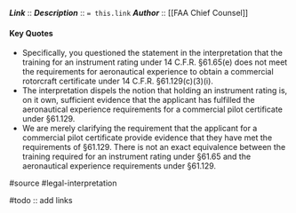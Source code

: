 ***Link***      :: []()
***Description***      :: `= this.link`
***Author*** :: [[FAA Chief Counsel]]

#### Key Quotes
* Specifically, you questioned the statement in the interpretation that the training for an instrument rating under 14 C.F.R. §61.65(e) does not meet the requirements for aeronautical experience to obtain a commercial rotorcraft certificate under 14 C.F.R. §61.129(c)(3)(i).
* The interpretation dispels the notion that holding an instrument rating is, on it own, sufficient evidence that the applicant has fulfilled the aeronautical experience requirements for a commercial pilot certificate under §61.129. 
* We are merely clarifying the requirement that the applicant for a commercial pilot certificate provide evidence that they have met the requirements of §61.129. There is not an exact equivalence between the training required for an instrument rating under §61.65 and the aeronautical experience requirements under §61.129.

#source #legal-interpretation 

#todo :: add links